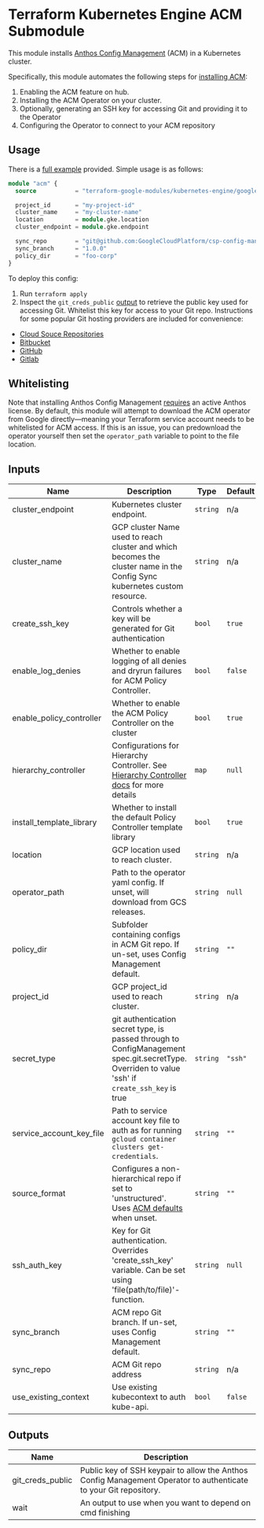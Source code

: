 # Terraform Kubernetes Engine ACM Submodule

This module installs [Anthos Config Management](https://cloud.google.com/anthos-config-management/docs/) (ACM) in a Kubernetes cluster.

Specifically, this module automates the following steps for [installing ACM](https://cloud.google.com/anthos-config-management/docs/how-to/installing):
1. Enabling the ACM feature on hub.
2. Installing the ACM Operator on your cluster.
3. Optionally, generating an SSH key for accessing Git and providing it to the Operator
4. Configuring the Operator to connect to your ACM repository

## Usage

There is a [full example](../../examples/simple_zonal_with_acm) provided. Simple usage is as follows:

```tf
module "acm" {
  source           = "terraform-google-modules/kubernetes-engine/google//modules/acm"

  project_id       = "my-project-id"
  cluster_name     = "my-cluster-name"
  location         = module.gke.location
  cluster_endpoint = module.gke.endpoint

  sync_repo        = "git@github.com:GoogleCloudPlatform/csp-config-management.git"
  sync_branch      = "1.0.0"
  policy_dir       = "foo-corp"
}
```

To deploy this config:
1. Run `terraform apply`
2. Inspect the `git_creds_public` [output](#outputs) to retrieve the public key used for accessing Git. Whitelist this key for access to your Git repo. Instructions for some popular Git hosting providers are included for convenience:

  * [Cloud Souce Repositories](https://cloud.google.com/source-repositories/docs/authentication#ssh)
  * [Bitbucket](https://confluence.atlassian.com/bitbucket/set-up-an-ssh-key-728138079.html)
  * [GitHub](https://help.github.com/articles/adding-a-new-ssh-key-to-your-github-account/)
  * [Gitlab](https://docs.gitlab.com/ee/ssh/)

## Whitelisting
Note that installing Anthos Config Management [requires](https://cloud.google.com/anthos-config-management/docs/how-to/installing#local_environment) an active Anthos license.
By default, this module will attempt to download the ACM operator from Google directly—meaning your Terraform service account needs to be whitelisted for ACM access. If this is an issue, you can predownload the operator yourself then set the `operator_path` variable to point to the file location.

 <!-- BEGINNING OF PRE-COMMIT-TERRAFORM DOCS HOOK -->
## Inputs

| Name | Description | Type | Default | Required |
|------|-------------|------|---------|:--------:|
| cluster\_endpoint | Kubernetes cluster endpoint. | `string` | n/a | yes |
| cluster\_name | GCP cluster Name used to reach cluster and which becomes the cluster name in the Config Sync kubernetes custom resource. | `string` | n/a | yes |
| create\_ssh\_key | Controls whether a key will be generated for Git authentication | `bool` | `true` | no |
| enable\_log\_denies | Whether to enable logging of all denies and dryrun failures for ACM Policy Controller. | `bool` | `false` | no |
| enable\_policy\_controller | Whether to enable the ACM Policy Controller on the cluster | `bool` | `true` | no |
| hierarchy\_controller | Configurations for Hierarchy Controller. See [Hierarchy Controller docs](https://cloud.google.com/anthos-config-management/docs/how-to/installing-hierarchy-controller) for more details | `map` | `null` | no |
| install\_template\_library | Whether to install the default Policy Controller template library | `bool` | `true` | no |
| location | GCP location used to reach cluster. | `string` | n/a | yes |
| operator\_path | Path to the operator yaml config. If unset, will download from GCS releases. | `string` | `null` | no |
| policy\_dir | Subfolder containing configs in ACM Git repo. If un-set, uses Config Management default. | `string` | `""` | no |
| project\_id | GCP project\_id used to reach cluster. | `string` | n/a | yes |
| secret\_type | git authentication secret type, is passed through to ConfigManagement spec.git.secretType. Overriden to value 'ssh' if `create_ssh_key` is true | `string` | `"ssh"` | no |
| service\_account\_key\_file | Path to service account key file to auth as for running `gcloud container clusters get-credentials`. | `string` | `""` | no |
| source\_format | Configures a non-hierarchical repo if set to 'unstructured'. Uses [ACM defaults](https://cloud.google.com/anthos-config-management/docs/how-to/installing#configuring-config-management-operator) when unset. | `string` | `""` | no |
| ssh\_auth\_key | Key for Git authentication. Overrides 'create\_ssh\_key' variable. Can be set using 'file(path/to/file)'-function. | `string` | `null` | no |
| sync\_branch | ACM repo Git branch. If un-set, uses Config Management default. | `string` | `""` | no |
| sync\_repo | ACM Git repo address | `string` | n/a | yes |
| use\_existing\_context | Use existing kubecontext to auth kube-api. | `bool` | `false` | no |

## Outputs

| Name | Description |
|------|-------------|
| git\_creds\_public | Public key of SSH keypair to allow the Anthos Config Management Operator to authenticate to your Git repository. |
| wait | An output to use when you want to depend on cmd finishing |

 <!-- END OF PRE-COMMIT-TERRAFORM DOCS HOOK -->
